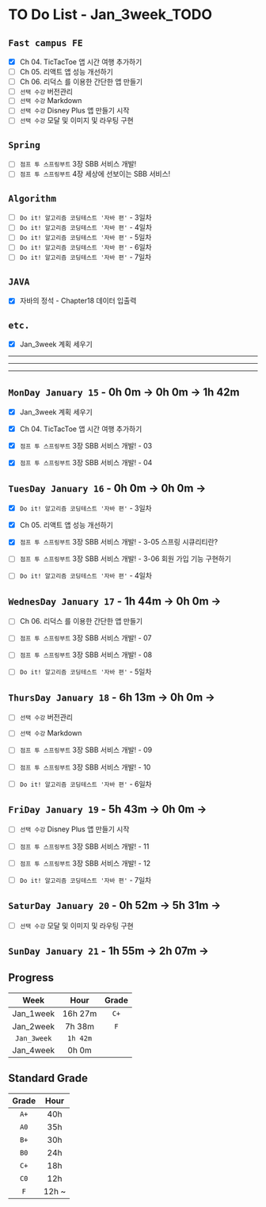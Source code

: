 # TO Do List - Jan_3week_TODO

## `Fast campus FE` 
- [x] Ch 04. TicTacToe 앱 시간 여행 추가하기
- [ ] Ch 05. 리액트 앱 성능 개선하기
- [ ] Ch 06. 리덕스 를 이용한 간단한 앱 만들기
- [ ] `선택 수강` 버전관리
- [ ] `선택 수강` Markdown
- [ ] `선택 수강` Disney Plus 앱 만들기 시작
- [ ] `선택 수강` 모달 및 이미지 및 라우팅 구현

## `Spring`
- [ ] `점프 투 스프링부트` 3장 SBB 서비스 개발!
- [ ] `점프 투 스프링부트` 4장 세상에 선보이는 SBB 서비스!

## `Algorithm`
- [ ] `Do it! 알고리즘 코딩테스트 '자바 편'` - 3일차
- [ ] `Do it! 알고리즘 코딩테스트 '자바 편'` - 4일차
- [ ] `Do it! 알고리즘 코딩테스트 '자바 편'` - 5일차
- [ ] `Do it! 알고리즘 코딩테스트 '자바 편'` - 6일차
- [ ] `Do it! 알고리즘 코딩테스트 '자바 편'` - 7일차

## `JAVA`
- [x] 자바의 정석 - Chapter18 데이터 입출력


## `etc.`
- [x] Jan_3week 계획 세우기


---
---
---

## `MonDay January 15` - 0h 0m -> 0h 0m -> 1h 42m
- [x] Jan_3week 계획 세우기
- [x] Ch 04. TicTacToe 앱 시간 여행 추가하기
- [x] `점프 투 스프링부트` 3장 SBB 서비스 개발! - 03
- [x] `점프 투 스프링부트` 3장 SBB 서비스 개발! - 04


## `TuesDay January 16` - 0h 0m -> 0h 0m ->
- [x] `Do it! 알고리즘 코딩테스트 '자바 편'` - 3일차
- [x] Ch 05. 리액트 앱 성능 개선하기
- [x] `점프 투 스프링부트` 3장 SBB 서비스 개발! - 3-05 스프링 시큐리티란?
- [ ] `점프 투 스프링부트` 3장 SBB 서비스 개발! - 3-06 회원 가입 기능 구현하기
- [ ] `Do it! 알고리즘 코딩테스트 '자바 편'` - 4일차


## `WednesDay January 17` - 1h 44m -> 0h 0m ->
- [ ] Ch 06. 리덕스 를 이용한 간단한 앱 만들기
- [ ] `점프 투 스프링부트` 3장 SBB 서비스 개발! - 07
- [ ] `점프 투 스프링부트` 3장 SBB 서비스 개발! - 08
- [ ] `Do it! 알고리즘 코딩테스트 '자바 편'` - 5일차



## `ThursDay January 18` - 6h 13m -> 0h 0m ->
- [ ] `선택 수강` 버전관리
- [ ] `선택 수강` Markdown
- [ ] `점프 투 스프링부트` 3장 SBB 서비스 개발! - 09
- [ ] `점프 투 스프링부트` 3장 SBB 서비스 개발! - 10
- [ ] `Do it! 알고리즘 코딩테스트 '자바 편'` - 6일차



## `FriDay January 19` - 5h 43m -> 0h 0m ->
- [ ] `선택 수강` Disney Plus 앱 만들기 시작
- [ ] `점프 투 스프링부트` 3장 SBB 서비스 개발! - 11
- [ ] `점프 투 스프링부트` 3장 SBB 서비스 개발! - 12
- [ ] `Do it! 알고리즘 코딩테스트 '자바 편'` - 7일차


## `SaturDay January 20` - 0h 52m -> 5h 31m ->
- [ ] `선택 수강` 모달 및 이미지 및 라우팅 구현


## `SunDay January 21` - 1h 55m -> 2h 07m ->


## Progress
| Week | Hour | Grade |
|:---:|:---:|:---:|
|Jan_1week|16h 27m|`C+`|
|Jan_2week|7h 38m|`F`|
|`Jan_3week`|`1h 42m`||
|Jan_4week|0h 0m||


## Standard Grade

| Grade | Hour |
|:---:|:---:|
|`A+`|40h|
|`A0`|35h|
|`B+`|30h|
|`B0`|24h|
|`C+`|18h|
|`C0`|12h|
|`F`|12h ~|



